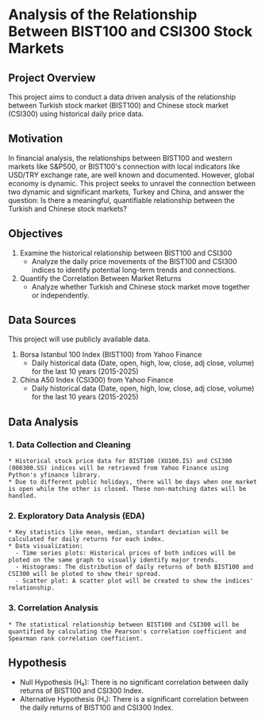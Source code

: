 # Analysis of the Relationship Between BIST100 and CSI300 Stock Markets
## Project Overview
This project aims to conduct a data driven analysis of the relationship between Turkish stock market (BIST100) and Chinese stock market (CSI300) using historical daily price data. 
## Motivation
In financial analysis, the relationships between BIST100 and western markets like S&P500, or BIST100's connection with local indicators like USD/TRY exchange rate, are well known and documented. However, global economy is dynamic. This project seeks to unravel the connection between two dynamic and significant markets, Turkey and China, and answer the question: Is there a meaningful, quantifiable relationship between the Turkish and Chinese stock markets?
## Objectives
1. Examine the historical relationship between BIST100 and CSI300
   * Analyze the daily price movements of the BIST100 and CSI300 indices to identify potential long-term trends and connections.
2. Quantify the Correlation Between Market Returns
   * Analyze whether Turkish and Chinese stock market move together or independently.
## Data Sources
This project will use publicly available data.
1. Borsa Istanbul 100 Index (BIST100) from Yahoo Finance
   * Daily historical data (Date, open, high, low, close, adj close, volume) for the last 10 years (2015-2025)
2. China A50 Index (CSI300) from Yahoo Finance
   * Daily historical data (Date, open, high, low, close, adj close, volume) for the last 10 years (2015-2025)
## Data Analysis
### 1. Data Collection and Cleaning
    * Historical stock price data for BIST100 (XU100.IS) and CSI300 (000300.SS) indices will be retrieved from Yahoo Finance using Python's yfinance library.
    * Due to different public holidays, there will be days when one market is open while the other is closed. These non-matching dates will be handled.
### 2. Exploratory Data Analysis (EDA)
    * Key statistics like mean, median, standart deviation will be calculated for daily returns for each index. 
    * Data visualization: 
      - Time series plots: Historical prices of both indices will be ploted on the same graph to visually identify major trends.
      - Histograms: The distribution of daily returns of both BIST100 and CSI300 will be ploted to show their spread.
      - Scatter plot: A scatter plot will be created to show the indices' relationship.
### 3. Correlation Analysis 
    * The statistical relationship between BIST100 and CSI300 will be quantified by calculating the Pearson's correlation coefficient and Spearman rank correlation coefficient.
## Hypothesis 
* Null Hypothesis (H₀): There is no significant correlation between daily returns of BIST100 and CSI300 Index.
* Alternative Hypothesis (H₁): There is a significant correlation between the daily returns of BIST100 and CSI300 Index.
